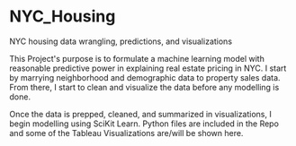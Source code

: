 # NYC_Housing
NYC housing data wrangling, predictions, and visualizations

This Project's purpose is to formulate a machine learning model with reasonable predictive power in explaining real estate pricing in NYC.
I start by marrying neighborhood and demographic data to property sales data. From there, I start to clean and visualize the data before any modelling is done. 

Once the data is prepped, cleaned, and summarized in visualizations, I begin modelling using SciKit Learn. Python files are included in the Repo and some of the Tableau Visualizations are/will be shown here. 


